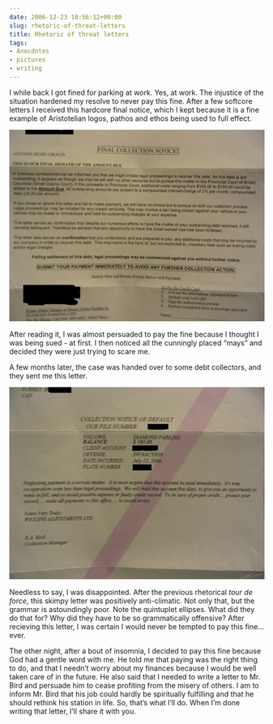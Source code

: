 ```yaml
---
date: 2006-12-23 18:56:12+00:00
slug: rhetoric-of-threat-letters
title: Rhetoric of threat letters
tags:
- Anecdotes
- pictures
- writing
---
```


I while back I got fined for parking at work. Yes, at work. The injustice of the situation hardened my resolve to never pay this fine. After a few softcore letters I received this hardcore final notice, which I kept because it is a fine example of Aristotelian logos, pathos and ethos being used to full effect.


![letter 1](/images/letter-1.jpg)


After reading it, I was almost persuaded to pay the fine because I thought I was being sued - at first. I then noticed all the cunningly placed “mays” and decided they were just trying to scare me.

A few months later, the case was handed over to some debt collectors, and they sent me this letter.

![letter 2](/images/letter-2.jpg)

Needless to say, I was disappointed. After the previous rhetorical _tour de force_, this skimpy letter was positively anti-climatic. Not only that, but the grammar is astoundingly poor. Note the quintuplet ellipses. What did they do that for? Why did they have to be so grammatically offensive? After recieving this letter, I was certain I would never be tempted to pay this fine…ever.

The other night, after a bout of insomnia, I decided to pay this fine because God had a gentle word with me. He told me that paying was the right thing to do, and that I needn’t worry about my finances because I would be well taken care of in the future. He also said that I needed to write a letter to Mr. Bird and persuade him to cease profiting from the misery of others. I am to inform Mr. Bird that his job could hardly be spiritually fulfilling and that he should rethink his station in life. So, that’s what I’ll do. When I’m done writing that letter, I’ll share it with you.
